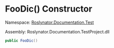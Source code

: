 # FooDic\(\) Constructor

Namespace: [Roslynator.Documentation.Test](../../README.md)

Assembly: Roslynator\.Documentation\.TestProject\.dll

```csharp
public FooDic()
```

